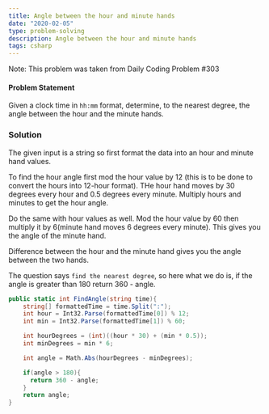 ```yaml
---
title: Angle between the hour and minute hands
date: "2020-02-05"
type: problem-solving
description: Angle between the hour and minute hands
tags: csharp
---
```


Note: This problem was taken from Daily Coding Problem #303

#### Problem Statement

Given a clock time in `hh:mm` format, determine, to the nearest degree, the angle between the hour and the minute hands.

### Solution

The given input is a string so first format the data into an hour and minute hand values. 

To find the hour angle first mod the hour value by 12 (this is to be done to convert the hours into 12-hour format). THe hour hand moves by 30 degrees every hour and 0.5 degrees every minute. Multiply hours and minutes to get the hour angle.

Do the same with hour values as well. Mod the hour value by 60 then multiply it by 6(minute hand moves 6 degrees every minute). This gives you the angle of the minute hand.

Difference between the hour and the minute hand gives you the angle between the two hands. 

The question says `find the nearest degree`, so here what we do is, if the angle is greater than 180 return 360 - angle.

```csharp
public static int FindAngle(string time){
    string[] formattedTime = time.Split(":");
    int hour = Int32.Parse(formattedTime[0]) % 12;
    int min = Int32.Parse(formattedTime[1]) % 60;

    int hourDegrees = (int)((hour * 30) + (min * 0.5));
    int minDegrees = min * 6;

    int angle = Math.Abs(hourDegrees - minDegrees);

    if(angle > 180){
      return 360 - angle;
    }
    return angle;
}
```
